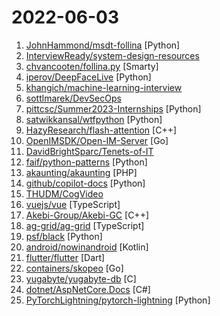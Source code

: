# 2022-06-03

1. [JohnHammond/msdt-follina](https://github.com/JohnHammond/msdt-follina "Codebase to generate an msdt-follina payload") [Python]
2. [InterviewReady/system-design-resources](https://github.com/InterviewReady/system-design-resources "These are the best resources for System Design on the Internet") 
3. [chvancooten/follina.py](https://github.com/chvancooten/follina.py "POC to replicate the full 'Follina' Office RCE vulnerability for testing purposes") [Smarty]
4. [iperov/DeepFaceLive](https://github.com/iperov/DeepFaceLive "Real-time face swap for PC streaming or video calls") [Python]
5. [khangich/machine-learning-interview](https://github.com/khangich/machine-learning-interview "Machine Learning Interviews from FAANG, Snapchat, LinkedIn. I have offers from Snapchat, Coupang, Stitchfix etc. Blog: mlengineer.io.") 
6. [sottlmarek/DevSecOps](https://github.com/sottlmarek/DevSecOps "Ultimate DevSecOps library") 
7. [pittcsc/Summer2023-Internships](https://github.com/pittcsc/Summer2023-Internships "Collection of Summer 2023 tech internships!") [Python]
8. [satwikkansal/wtfpython](https://github.com/satwikkansal/wtfpython "What the f*ck Python? 😱") [Python]
9. [HazyResearch/flash-attention](https://github.com/HazyResearch/flash-attention "") [C++]
10. [OpenIMSDK/Open-IM-Server](https://github.com/OpenIMSDK/Open-IM-Server "即时通讯IM") [Go]
11. [DavidBrightSparc/Tenets-of-IT](https://github.com/DavidBrightSparc/Tenets-of-IT "The Tenets of IT: an accumulation of IT advice, wisdom, and humour.") 
12. [faif/python-patterns](https://github.com/faif/python-patterns "A collection of design patterns/idioms in Python") [Python]
13. [akaunting/akaunting](https://github.com/akaunting/akaunting "Free and Online Accounting Software") [PHP]
14. [github/copilot-docs](https://github.com/github/copilot-docs "Documentation for GitHub Copilot") [Python]
15. [THUDM/CogVideo](https://github.com/THUDM/CogVideo "Text-to-video generation.") 
16. [vuejs/vue](https://github.com/vuejs/vue "🖖 Vue.js is a progressive, incrementally-adoptable JavaScript framework for building UI on the web.") [TypeScript]
17. [Akebi-Group/Akebi-GC](https://github.com/Akebi-Group/Akebi-GC "The great software for some game that exploiting anime girls (and boys).") [C++]
18. [ag-grid/ag-grid](https://github.com/ag-grid/ag-grid "The best JavaScript Data Table for building Enterprise Applications. Supports React / Angular / Vue / Plain JavaScript.") [TypeScript]
19. [psf/black](https://github.com/psf/black "The uncompromising Python code formatter") [Python]
20. [android/nowinandroid](https://github.com/android/nowinandroid "A fully functional Android app built entirely with Kotlin and Jetpack Compose") [Kotlin]
21. [flutter/flutter](https://github.com/flutter/flutter "Flutter makes it easy and fast to build beautiful apps for mobile and beyond") [Dart]
22. [containers/skopeo](https://github.com/containers/skopeo "Work with remote images registries - retrieving information, images, signing content") [Go]
23. [yugabyte/yugabyte-db](https://github.com/yugabyte/yugabyte-db "The high-performance distributed SQL database for global, internet-scale apps.") [C]
24. [dotnet/AspNetCore.Docs](https://github.com/dotnet/AspNetCore.Docs "Documentation for ASP.NET Core") [C#]
25. [PyTorchLightning/pytorch-lightning](https://github.com/PyTorchLightning/pytorch-lightning "The lightweight PyTorch wrapper for high-performance AI research. Scale your models, not the boilerplate.") [Python]
